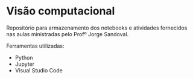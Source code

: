 # Visão computacional

Repositório para armazenamento dos notebooks e atividades fornecidos nas aulas ministradas pelo Profº Jorge Sandoval.

Ferramentas utilizadas:
* Python
* Jupyter
* Visual Studio Code

